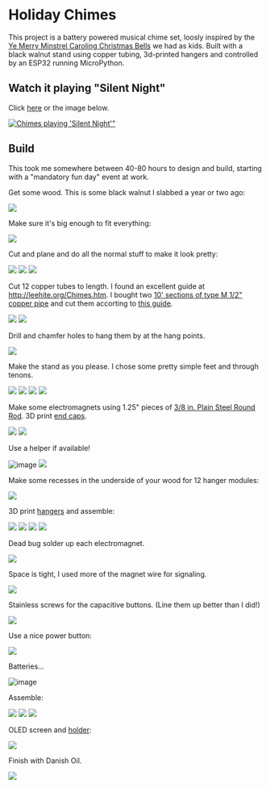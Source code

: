 Holiday Chimes
==============

This project is a battery powered musical chime set, loosly inspired by the 
[Ye Merry Minstrel Caroling Christmas Bells](https://www.amazon.com/Merry-Minstrel-Caroling-Christmas-Bells/dp/B00UEYG8JO)
we had as kids.  Built with a black walnut stand using copper tubing, 3d-printed hangers and controlled by an ESP32 running MicroPython.

Watch it playing "Silent Night" 
-------------------------------

Click [here](https://youtu.be/6GucSdeh5fI) or the image below.

[![Chimes playing 'Silent Night'"](http://img.youtube.com/vi/6GucSdeh5fI/0.jpg)](https://youtu.be/6GucSdeh5fI "Playing 'Silent Night'")

Build
-----
This took me somewhere between 40-80 hours to design and build, starting with a "mandatory fun day" event at work.

Get some wood.  This is some black walnut I slabbed a year or two ago:

![](https://lh3.googleusercontent.com/WSNqw4eEubi8CiL3wCUyoHUZ7RC685AjOGL1P5k4YwLM5iPqqAgOEynbN9SRKDz2k3B8qIQwlTphzat3covQK7xM4h_0qF2M9EHnZGXoFeCI2nrDv48PfYXBgU_MZUxYUTAM_1Dz9ZKRFDaGos6uMeszMwV1wQSl-sAgPAdFZWXZHQ8yquTkI0q3j_qlouvXp-TD9YkAMpRbbbKzi1harBhVC9ePmOzyKB1OXltgg5T3cqhaQ2ijJ1iItk0jUkhnmFs5Ti6yZJogxMdH4nz7r8fZjxBZYRbW34PiVOLGX48hco-sj9AudWQ3eBjdKsfMMm0W2n8hHe7KV_3p9nSudwysXCVO87Cgif7yErdwHQpBxBWktbQtYU5skg-S0WOgZW2dzhkaPN5E_TJN5FlNqu18DnkXwSu4hvByvrGs8VphKKH6n3Fn2JMic_xMKf-BtgkkicpVVysrmRzBhUhaljYmp3vJBuUlVA3thMpc2jUJyEu7ghDrb3D4vWaSOq71oXkm0l0X93-g0yOua0BQnuiqgyYEqOMZyg4vELnbq_c4MTtypstgYsBNLgUiSWs0G4rtxbtixeDg0t5JSQsg89g9TbD7ZFGS7xT5FT8dW2-2VixTTeeUVy0R8b2Qq8q1qlCLkOlMrVxGCFo5C7AKJq9-KtCVgHTgERnTXBStjlSnkW9dHZBHmXUstqbVtA=w1259-h944-no?authuser=0)

Make sure it's big enough to fit everything:

![](https://lh3.googleusercontent.com/I43mVsjHNwl22F2MIWMc1RRDASGWh3dpMZxSqDFgopbKcB5GD2t3UB6NWBVxCrmYBaQnCeupPzkxyq6GlqM5kqcap53BN-pVxEQuaR1DyMi8HQcCBOzFqInsyCsr_CEd98VrPysCEErPv3BLB5Wgwbg1tI0v5hD-M8Ku7G2Tf9S5Ev1p0T331USDSkQRYOTVxYHqWPUiR10FbO5bClzdlWaM8S7e59GnEyH1lZwFKcaP6_2qkSkWSs4EP-Mf5cHvN6LTYoVTQoZI6dRgpy3fowplw69zKbGaAsiVpy8Q7aY2_r_A8uuMauQo7a-bfDXNmyBjlPgy5ikQbsichRCxunRPoAin0zO2RxhIUbbOFp4XXjTpDcigb8JQTpSUDs9Vr33bSu5R69hzwICnk5UXgMkENsUYvrJClW97v47h1zw6Mbult5FVGc3NyHhzd6F18DqukW4NFd90wKEQnXRFDUt-suBfama5SIm_j0YzK3dgTZXbo9DwK8GSe2CThiByGbyDHDwHJmcRhJcHQ288a0yFmE93VAusPLnKREPJFpAsJpZvZpEb4H21N2uRGVUAf8vpD3H2m1d5vIDPcTbVpxcPPSLlqn6GZH_B2TsSGwxIfZRCQj1WTVmfiPB961QZ5UGtHSSLJQsVBMuHDGalAUdoG5rnCEPJ3LjREDgzK0zzkTo3-HWe8qSuEwz0vA=w1259-h944-no?authuser=0)

Cut and plane and do all the normal stuff to make it look pretty:

![](https://lh3.googleusercontent.com/my47FUjeewfUOl7YwwbZo-Wwjgnhx-LBxqT6_iWitN524MLK5JKXCzkHpvnIR-YkzBKSq7jBPUYLXsw17pvuVe913aSAKJedQGZq5kkxMZrTE-pRKZROaYOhHFDSPTIGQxRtYeuZmkfmqLwzNDoYiOK17jDiYyZMr3mfpBP4gYL_arc191Qf7LNyVf5DMPFdQJw84xk9aH-sVAMoaPbegEhN-UPVBrJ20wIm0-KNgjtb2tX_I1M9Qf94kstOHfPEEzzS0HHOo7QoZlR2EV8E803f2l1yomRXLMwguQSqrrlWwW0dZnU_8D85fCRcjlxVkC4IvLHioPfsY7fiHoiiqA33oVX0xOcpd0j1eMHERUpXr9Nhk-0953uPmVoxL3WtSZOLxl4wVLhQf9uPWJC7oZqMy3NNr5Vz7Yn6WEIfan2-Se8ULp2OC06AGFwn_PUYNcAub1agG7shVAVmY4zvG42PFUa1mq9KTphVfM4QoVx9vrRnR7QZ5zadFo2_cxj8JGZjixZA0bjhLucRhCb_x6L4_bTKjZnIkdvPnZ39GJNSqGkTb1THNVYWRuVLVdFBDveMgtOvurGTU4BccKARblk47xEfBGOBIgqKL2em7uXBG0tIRb9jwsqUCqtXrALhSoUd5b7_Osde0hvA3qJk-wfNZMIxIPAPBcM92GFdC-19jjvkCCGrqmxY4dZHDg=w1259-h944-no?authuser=0)
![](https://lh3.googleusercontent.com/PXFPz-lBBWwcENYL6CbRMMXZSksRguu4yXD7zTRZ5_kUiT5KNOmslFTkc7xsusR-GYq-kQQR26y3nTtaxYVscnuaM-643xgBS_NNdmVKokyXYuTTFS1LK3WNATxMXbqQ_0nkdmIheWyw5yw39xIOKrsO45GOmWYEnDcRo7WEvi0Qjyb-9mdsyI1lHxiHK3fNQP3TKqrSSb0IWRk7uFjy0bQpvs8w8HbaVTL-htFBytaEkigfcxwxRxI_iDku9Oe6JzpFHKByHvHycquQUkBJaNVnJw3GVQ7-WSZ0CoObUvIC2XrO6egq7RPAZbHRYe3h3UCE7Ft1VR_dNdHN3FXOcQmvEEAl1itnJ0EE7aJa675Sd5MBcs4AdtPB-5x9e0nCmAp4-Klruwbe-E9YK0wLf6iQK5yHdhN9ZEVzbHjh0roHZuv4eft_uh4MvaOIRjkOpgw0_HHvY7ls6VE2cN2AhWdxP4_r1PRE-vBpenKtZdE4fCkBM0kxqYsK-QAwliRN-RHZOgS2JI9u46GUjGKRZz6-79G0f_MecfvniqMMrvU7oxcAf6PhwTwATiUxK_CM8zstmIHrT8N8jtw2vwspRq-7aXf7Mmg_pV6Ia9DNDuYSkourynhbC16xhdneQ0xyiaHe1ekBqis1vhsR4KmY9O-gbhTYT560hwMfZuWowVhhjbtVMHR8hY4fsc0lZw=w1259-h944-no?authuser=0)
![](https://lh3.googleusercontent.com/V7_whpfvqHreMgeTM0WUIwbTFHXqWaepo0bMpsPLuai9fz0W8u8g36x2obeegrnx44lIxyPTqAKmUaT7bwkPNYXVtedk9uCvoNmSBYuFvX9sU4WVA-ZxkoYIliK2sv7uMEH4BIO1YK3Ty2Tuqmp-eFauiIJ_D5Mnlh6hIhnUPFhdcMGLmbfvfueN1a6SNyVDk2JRRwjVr7ufSV3zLYHwFqLorXsFq57dmexLXwCcYWV0S3MD3yH0OuPEf70BwGSP3raXnbA29lA_i1ZReA7KTRbeXyWsvYUEWiqiIqK12_ucyTNvb9qDxmJwQ0o-HwFsBJcB_062iVbpsuq_xWQRWmY5z_OD8Pf1ZtZ3o3-dkKfJI80QH15aRe8zakxuSSHgMfV9Nng9ZSG6xvaj1oN3Uf-Ha24TehfVCVYVzg9nmbVH5un-AuwmTErErxAhmcsVC9PK1CQTiLygyEeOHfTPb37piee--XGnwTXQGdGpUBu6w1CSqPPotZLvuc13gMdC2YdbJbdI_XwugYSGwbzDn0ghF7zhtAxhcXyprAcvrY8HgFdd5Ml0nKILQbMtebu8ywiUkFb4ud67k8g2UwF4DH-vLF2MVo2Zx7K4qu0gNCMVOGuvaZkGd0ypPbzJSQmOUjUmNXdtG6joh_YNDNHlEJaewdUYg1OH4ISuFMKz_LpCkuiGwG1U6832rdfHeA=w1259-h944-no?authuser=0)

Cut 12 copper tubes to length.  I found an excellent guide at http://leehite.org/Chimes.htm.  I bought two 
[10' sections of type M 1/2" copper pipe](https://www.homedepot.com/p/Cerro-1-2-in-x-10-ft-Copper-Type-M-Hard-Temper-Straight-Pipe-1-2-M-10/100354198)
and cut them accorting to [this guide](https://github.com/keredson/chimes/blob/main/Family%20Copper%20Type%20M%20Red.pdf).

![](https://lh3.googleusercontent.com/u8HD4D_rtyoczeOEgkH8iD9uHBuhb13whydHPr0f1Hk95KWnrDzTfNW6Y5XdRstmgos_0cYfIsKMoIIk0MUdNkEGEsj35S-Shb1qGFlXCATt1payCi3UIgR516i8RtdZiovhri2D60NNROk8ZyreNWl4pZrS4A7YNN-LePq814z3dkM8Uopa0RnnBX3oIASZhZyajmLxaG-DSsf6Z14wgcm5E_pO5kC-yv7VOi-Bcdcfi9jg2HPb70QSEmczqhq0yhGNc5uRhdM-odEUeVDw2fhZjCiKOX3jaN5YNbuWAsZj5ShtsFT8K2GYEwviKF0hbRxg-2Jt5QDsyy13GeMLWX_9ZMbRk-DbuZ6PAOazTVAloYdCbZl5HnB8d2SV5GK-lTvXOzqCN_tt2l5mbpjYVgGNlnH5M55DF3xmt4MZyEm8Fc5BEoL-lxia79vNRNGbazNYnB-tGz5Oul_bRCtny0CUyc0dQj3lEXD1o1_HjjKlXHyZvybaQHn6FGGwymF2x4tl7Tzn_iElpG1EiO2KtqQqfa8kqL6VNjPqFtOgIpmuLQVSeR7Qq-Udz4Ri7S1JnIA6tsi_B2zVM0Dv2aJC55HFhAn29A_oOQw2yhgXwpW2q_KbbXsnyY8KhgrZFyencdGDqohDQYw3PuBmvt4qnVC7QJz3fxOv-yr9WPcHTZWc1noYU9ERTA8eF2Z0kA=w1259-h944-no?authuser=0)
![](https://lh3.googleusercontent.com/EMf_aoM1tZuDLeceuDc6cFVE6XWsY_9JqCkVv2OK3H6TgBoKxdqSeGt5OAH2hfzbpSqRuey2gqOn0RKV3AIEaqsALxtUJ2v6DH-8YAO3hejX2_XPQR8fl9T3tVWwv04MvWJFam_hROZj5sOF8EhNqDoUJXGBjCe8eAmuG7w1kzeDVsCUax5TdFWp5PkbjO27A9AFMTpWEHrTzfgwQSsoP8lMYhGaF6bClWl48Balt1Ou3v79zcOJPx_GV-MRpa2Nzq9OJzm4uir4-Z8yhJjSgIyJgBdLTqc5zND9m39u4hsOcNa6bIi4z4eJbBoOSuqizAZMsaVa2uLiOW_1cooOtJIw_AW9cJLg7ZtycjtGhuZ4g79rpaw4wizU0UKxjzBnpH2CFATtG0INxb57-PBQFjidS1ct4kA7BH6TSsV4iLF0TbTcetYYHMn39TAUgNXP-kKygmqOgzRmWRFONsIEjlT06dYy5OMaD3nIS92jkCpMaTqC10igvgH5Ik36NX3b5_ZFDcThIbdy8nxX11jj-Wi-CkS6fXYMc3PuEjCibVxoI8kvFLI1LwW0rgXF3bHNahR_zG-DZUKN8eb-V5yIabzetOCenA_EpDXih_DUEO9NAd3EyhJvHh_HjTQ1kPGG0Crkogoy7iwjm-TdQRDfo2azg7C4t1_MMst983DPZb20o5bIZ2yl9j8-GKlpPQ=w1259-h944-no?authuser=0)

Drill and chamfer holes to hang them by at the hang points. 

![](https://lh3.googleusercontent.com/4Aah37UHJoQnF7-W3qiCbZ1fDhCEtQY2AUAwL_DzGhIMt65eno25DvUuPRrUdUPV9si5fBJ2mT4eyBBN4J12AbGI8JReuqvMPBJtIrj38j4bK_RbwhoDGTxCfu1Y_p2QlFxG7xxIC7xkaXZ0WNYRTSflaTsUDCur3IxCpXSnvMurdYbJhBtE9_l0KM-Px0FJs7FZgk93BlbLHjqDlOi7PzBFE_Gw7LTGTkbQCFevoKgnUcD15USL5NqrXqyG3gHzy473bEnpPGFbmUGCeaakxlZHbUFZE0tz96GzA9TXkITeMvT6Vdc2rfM2PuOXrTgmG7WD61xyBc5P4ODCXXylrjRC5UYhOwIpHHERE2pONPsS08DqC9AyjIjQj3FWbDVlhR0ImGi0y98b8rwqfYziG0s-PmRlJuvf8mrZFkOXjZnPzi3k9BZm1lzSRzexiaLtxFkj4lmQjyb_XJYy7gooQFeNC2EZC8T5iPCg0jplYT0hkn0IqXD4Y3HwaNihjCcZt1Gn79UrJmN17fgXT6fYaPwFrpCBTaRFO5y6tw4MtY-lO03O7OToaDQTXRo58j32b_UNt6q0dxufpxF3S3_hINbjuu1DNwKRH2WEhIPRjuNqGmKH--7rD9as7scCVaT_bfbiWTl6X4fhmb1-QT759jEtATiaJ2Scn0NfYxbgEWLIjAXwdpumOFKzKOyq6A=w1259-h944-no?authuser=0)

Make the stand as you please.  I chose some pretty simple feet and through tenons.  

![](https://lh3.googleusercontent.com/k3rsilKr0v7Rn6Frggrsor77fdL5ZHIQ59fYkaCQ7xTsTqTiLLS5kKJMeLpveXOsUPlgKesyu1MXrszf1Typ05yw24kn4Is9kGCnWvTAZAqzmqoqdF264dwIyxEhxC2_-qHFxj7zxAWMbE6EPximwyrdJkjSbP4ujSCpUxcGVu2QpMqdeYj6z7aO2YY1hD2NpkjzP49SMh7ewBo70LfKHmQw9rMdps-PPs6wZbqyV9MdH361ONBSfOTQHRSnEYrFoZb3-B8d1YtAy8--gsbFqNpkpFFchqwyXnipzWOS0lJFVn828_wPv5AzYUfZY7-dv1Ct-zXHzmYEIWbJlZWmQ8nrj_kM1mJlqSV5sQrn8n_orZ5UHUp1bOgNy56dF5yr08kKiz-gnk9x2lQvr5KJRdsa5ooqGqt4e3itUHQ65tStF5AdfImbQpSg3_vBV3sqT6gV4pVyKRqt8k94jhwf6jpZ1Ep7L-Mcj0TlI1JgrfO0rFTNrra95IJn9NRwVkIqksScpZLffH1V-dVdHHkqkobbcUlsTz2MHoUpFLVGoXtDSOVl6Dx0PplJKLFCqd1wf8uZjTd0EedTZMqw6aSReQc5Klwj1AUUoYqnAlRDygjMvu9H0xIOdMyRH2376Ngfaposu8lSYu4YINiMF_PwMoswihyda1q9gr0Vti34JSCJ3gV12pP2jUl6v9eUVQ=w1259-h944-no?authuser=0)
![](https://lh3.googleusercontent.com/4PYDDnqMo_8LwEH5-4R1mt9Ai0-k_J-NbvpgiENRbVezuGfNbIA_Y1g1JskOzLyONHv6cPzK6TBLNFH_5sOuMMFZAyTk21H3skSJClgRCtXeU2xVIfU7zxvY9QTrqhjFY3p_6P7TJJuYOVPKAhXaXokEJ65T9NKtUUWFlACKByPjskv4xvQ1Wyvjcmljh3UPLnb3bumtQkX7ZAu0wHyCyyPhnYQBoTKAPJAMPn_t388LFiWRERRz_mg_XItj_pzImUnKh2CErv52x9tkC8W6BUzmbRCstxT_HUMYw7ATy8XSmnT2uy0J0snGiyP_AG5BHIuFUMMyQEZq4UxqXcL2O1YJtWOV-eBeHrPzBednP1fTccPlAiMiYNGFhSZdpeA_7BYFh49Mq3NorgbLwXZFn0GSE68e9o46-4tPhBzx1ARwxNTiGJFHw2PjodC1pVCxhMpiE7LM_EKncFVGGGl9cELWdA_rUZvk-a-jqKgmIjaBj3jV8F-v8d-lXsx5mD5V18_xXrdMyj1ma_bpAMpHVg4F1Er91zu1Fc_IC3pNW9ibmKrQxH39pvXTbRpqcoU_SIUMNzLm2PJwZZlJ6xnBynILTT7Kl8FCYm-ru1kizjZvIoONEbs1DvWlseFxUwUF4ubsfF0N1fmrWVRWZjNik_okZ25LUbJHIYwAolG_N1Ifaiz9ZDLw3-T6GdV0sw=w1259-h944-no?authuser=0)
![](https://lh3.googleusercontent.com/EVHeyOzKr3XHRt0ryk-JGSiGzkQHtZnCi4PYAunh3krhjrJsIZ9XrLf8luvumSsJA7cfWKnN9P5AcqQFhFmW1D-Jo7X_8F8OXzrd1Da2Z9F7KQhtSYDL6t6VjJ24vTGAe_OEtCIibNGPbPrqg2B7V9-Gt2nEvoBRzTlvVzfqtoPRqGllUoGctcg9VCipfwrb6xh9DysFPiS7XIU5hB26yFfNPIXrWAJUo8Ma1kTRBvFgqItignt7QUMx-gOSPQN4-CgNljNZvXzXMiML0BAttCc7MF1uZMnCupOnDamNG_FjWc9582_qNOh0CNEtPBDcoKwPnFZako7vy_CwwwPq6g0140YLvcjrtoF4rNdYWQGZjyPmgv4rN-dvMduRYgyvP9NAlqZJfsaVrW4PuQd7ZB_IdtPfeucpfAkeNZY8eFhf8N6poqatoPpKPwApG1_m5cgZ8cgAYWnLe3P8WHowAOwRrRrU0Al4w5QGRBjfnNtx65YGTiSSKIQGZ5uIM3Okq-KjrNw1gU4wYK5KnvG8XglGKHhpH5BLz-26yvOhVFZsrDiXdvlS_1jWiMoyIaVwUKycAh5EkxSDnuC9U4tQaCb7sh05Y23IwOs0tyQjLw6rDxhQrOzNQFnRtuwexBh4GWI-DYRFxWLA8zqKhC_LEeMO-JIC7uSXDY4x76kxZ9J9X5yrRTi3qVHNBkxV-A=w1259-h944-no?authuser=0)
![](https://lh3.googleusercontent.com/KoLWzxrOfUq3TmyHo7y0VzYPu8Q_Sg9fSBwD732Nm5Gy2meXd-cu5OnPPVe6j0avlXdQtZ3GqPY3T5RlUSobjtk6MOUiLP3hFGuJ5_IY4G9qsPrwKxkJE8LHWFX0P4W_yJ3hYTpI9auT5souvYsneV8qCm6jCRTLpSQXGHAHk09HLj_pB2OICB6wQzwxIV0rKMkD25JuX_xEMKLH-ywG9XXbYj4EXL1QSwI8s1eTNVwDx0TheY7AtT8a4fvSEXy_bq428cYpMus9cA5njM9WcyswNWLdhfs2Lo9C-OPi1sBgowM9PZW45hOLDMj-o74khkYEGijPDq5XghypxSmFzA-ehyxDQFHjLi6Xx9c3A2Qr2sU7XAoyTAdB_5-sdX4sL2SyZOa0GsPMUrGPaV1_CS5OWvVh_4vLjWrqb0Yehieaaujr2nMmhuNvBYr1ZcQ4ZAP0bLRtkV0XsQ_Zmb0Oksj44_nyAVN3fmmb6nhCTZ68VG5TDa-DSj6qp4-yYsmy-s74s9blzS58jhfztioyAaCUE65wGz6likR2OxbwsLMIgET9LOI1D8tu0lTUSzRLrIiRpr0n7arYQ2Uu-6gPGQnp_0-AWJqa9RFgT9qoIUcwfjaOK9613Jg0hH9Wm-Fb5xW3vnz_5Jqtlk1J7Ei6YeXrfC9Png62pyKiwqO97_4U_hIQKyMxQZ6G7AqXHw=w1268-h944-no?authuser=0)

Make some electromagnets using 1.25" pieces of [3/8 in. Plain Steel Round Rod](https://www.homedepot.com/p/3-8-in-x-48-in-Plain-Steel-Round-Rod-801597/204273966).  3D print [end caps](https://github.com/keredson/chimes/blob/main/em_end.scad).

![](https://lh3.googleusercontent.com/0SEfvW5fKyNNZRd2plY8PP6OyfWU5RoVHabzRobpgcASSEbiwVAyjGNu73BJkKR1-QnY8PLm4iOPxOs4zYwCJDsjz8P6KsBEGTIusYlxIm0ifVuleSAKtlpbjU2ISDLT3dvWREYwxYqcnfwkA76hoTvHQNCxgI3sfNV9pyVU1jUoQmwRedL1RYkL8Zlb0wYFpuMMS6nX6x8GyhgWO23MgoSF4aj4BGx4FJ6NSfxUcXBfRfi1MLfK7KYc9vnErHRzQShj1KskVO1rnF3GhLVxTjzyA62b9f8mIQwpDQ6Od7pwv8hzAp9rmX5IfZCQVwUN-vIvPk3TmIvvFFBvFmge76em9-MAbiMQACbSg_r4J9AsGIjEvNr_n4srTCyEVUL9jHz0yZ8idMfWQiW7V6SGKwRdKbNyUI3irbDJ47UJuqOA3VgC5Lic8uXI55xoGPWHUSahcsAsHXKLw3R81jNfJY1_fU0wfnThUDxnFOtW_yYuDQv6sT2PMgIoUGgkyMHVq2Z6tcP6HiGEzSR2Cewk5q88TyAbeuVTD03q1m2CkAJDO3Y0LLuEqDzygqLCegWReeO2RegyswtrP2BiBbLLT1JkFJRiIl0X3fcIU3yCVy2YDzzqBVYAQTNqNi7CvZfeYz9Jcr8pEKhuu3Me0qdm9o-Jm7MzAInzlCQCU1T5_JUIiQ6IFjss2dTATdgyKA=w1259-h944-no?authuser=0)
![](https://lh3.googleusercontent.com/4aNXGPFRLe7sTmQbxjkXjamwEHDOHaogGBDE_GnHHdSxjV9UjYignfR-Tfe1WM7JR0TPAso66G35WweXd94vBDrrUzi0ZmbhflJbBeavwJ2jzTmhzXYfj80MGEFCea7ZZgz9JRAYl92M7kEFrRs5RmLv_TJ6rBqV_k6IFq7v77T8KXwaf40ZkTO80oTTcVQdXWnT9UDpE0tusuYh0RQNZBXDsh5QcAYMCdwoPXsICI4O5vZO0IT1sctHVfkyF7j8JnWKMyrZCY9Kc8z27wn0JM7q5nl0BCa_ku2V-vlGAN6yOYLHoyXnKldokwx7yexZ39BEq5rVF9VDPBakxA_Ue8y967xQYbBW9iKRI_kbg7c8ALvrx1T5JDOzlqClhE69vpd5ZuRzwl5rxklhL1AcpmiiUuM50PdPD7q3t0lTxhZt7YJEmkScprk58KepcfNJveXBb_Wf7FZGGzSrt8nO1Pxt4nAPe3yhoSP88DIl80jPz4Zosnx5KgvfA_0F_FpsKtejTLIOelIgny1PwFEQE0iq4NK_dWTZfJu_2sPIpmG1rK58H1mJZBJTqxmUayZLdfkWixh6WnXHil7kgSrSNhD-OHa1nxNl8KC3D9_DtFQxb7BZ3ZZ9b0DiNJH35J0pZDf1O7XBF0xY2pCOG06kwcxPFdOUYI99W_fzS2i1ViBTzcSFpc-4Kr3YH79zxw=w1259-h944-no?authuser=0)

Use a helper if available!

![image](https://user-images.githubusercontent.com/2049665/102700994-5567c380-4207-11eb-8e13-0ee3ea44d71e.png)
![](https://lh3.googleusercontent.com/f9KmhH7jKdpRs3TNTgtKGQvM4Ztde56K42_LPxRCM8tBaisK8nQ2oqPmt9ESq18qQIsNjPdFc_Dr2hUAmVj4xbEE0cvzfFOCK70ifpvF9B3wiVmFhqka6qus2X_CJkitUWYlh1l3ysjsBict2OnK0JE5WExaIBDAgCT3HIM_7dcOV2QRFX7Mf0qJU51ewdHVSyMT4PE7Iu6iXGzNp5Miy9AWStlp6KqImJ8JSXPRVIENZsUN2NfEjRKcQZ3bJ2RidkgTgWSmV_6E4nwa1aX9zAicJ61iFppHcVgA9jO_icwox5RNFk4_wbiyNzR0xDQWGjo1vS1QxmKN8mc03rXT4Z0O9-2IkayGufxjaUiGtlfeFN7sRYwRQgnRamsKkJWqAA95YXCb8-F7eXY41WURAAKwB4AbOipg3IH6RHudfP0rxDeLDxKhADwXXUFVfkpjFG58mVms5nqB-2Eu82jTomT42TlHa58R1v1yzAVXPNm8KVfE9XVgtXPR-3SuPATaf8yPJuHYUCSb6j6d473TomQOC6WJmkeuabWEYyy-hA7GTRbSEqBuwpGyR0810uyHm4tqsAXreO3ze9jKZHlQ98HIWGsrYNohhh2FSYLGgBAMmeSsKRWcscvZROcjEmXRdP4mduUHzIIrphjsDhlcJzrpByXzLRz2oBxLMeQ65sH_CrZVG5DEpZEuA4HaYg=w1259-h944-no?authuser=0)

Make some recesses in the underside of your wood for 12 hanger modules:

![](https://lh3.googleusercontent.com/Ej9J-3Qq4n1eaiIEzB7Fw3wo9O_T3auzyg5B0WSc6E59rERD8hqbxvxH4FVzJoUbfOIQGtgkJtfb0ikMw_PxootgIokMIGxWQ8mFRRNyhLogq3GJLVh1F_2CM5hkuQba82LrRxqy1x5kPAJB6qJcXPiows5oP8pJNsEFc32BXrjvWg5cbh7wu-PL--tP2DVQRvoD8Jrc_EAyH3J88oTpi6M94GhJ-6eYX4UHm2r8JGfOG2JuFPZ6Plyd5YaO5aZb8laBUC6-s7IoSjhj7qyTIjR9g-34IVxCMJGwf-1owShmlJylTctjSXErbHFFKOSWGhnaFqgJNQ0UsJ53bcprKz2rWhFsmAMiiNAs8Gg_mIWaac6_KtaYQ0cT77u0b-WOF9XDCG8QZWR_o24wOoo1_dKEeLQHszf3emS4gpcJCkfZwSohGukDieETpf9yL9t75Gdg1K_1U71T3fYuw916a5vpYSP48D2ee7C-X0KbBoYuZutn8LAHTx9lMgN7jvkJ2CH2iCK_CjwcTiF2vdO6wax1ehMpgKaHpU4LScxsBSjCp8-f1X7m_ySJrTiUKvhdTVMIOSud_qCdHyQ8H7x5PLGex9Ggtf6to7RfxoYhEZl4bwUFLENxQYItwvbn-mlqX1ZdgyNc4je4YcdMu8QbZ6l2w_adQlgJP30cl7Jy8yE6E51XUMGwa8T_Tuy35g=w1259-h944-no?authuser=0)

3D print [hangers](https://github.com/keredson/chimes/blob/main/striker_hanger.scad) and assemble:

![](https://lh3.googleusercontent.com/nnOtdAjpvXLXP5ain0-kjlaML-rcwRapX3FqbOzZ3Pq9QeoBanCVifQTHBQbhKa4e43AGdO1QcIA1vQjUoORUEldDZY1YKWbl7xMQYQUC5khjFeS9_Wih9BGtDETL1pdmlCgB85kFts9NOZUWwv2UsUyozQ9z3dH-Xa_5-YYe5RDCjS0NefCEaK_eKwzNYSxQAELupstSsJiTT9caVVglr_kffLrZnkTZ9m1h1BR8s9IeWpAd9nVI1Txvt9G-b25qFaOm5hGpDctc6KtpIKMTkuvgY48qge530gI6AaAs4tmlJEXqFwqnXgDeoYfSUR1kVW5UcIL3Xl3HliUl30c1ICg_a40ucQmc0-XvSfvYGi0BmyqMnwqlpfJZ5BkUuJcpko1M4Q0aNqCAM0tw26ChpWs8O9rukeLZytrT6b5FHpszIGwO7hTvJskWZiVPCzOlyZxkVkMErT2_nOy2NHf8owtqBCnZsP_MaGWpeYzvXDi1ls-QT1hLBJN4DcnWV0nObOevErQb-ksmhXwDQ9v-G7_SAQIQHF5S1wM-SuMe6xYnPx5jzIibM074FDLxbwT-r1nH_UviUsBn1EplAVN3ptA9atDeQvru7phhvvTggNXdIzKONy8laJVchLIgT3A5gboxXu5YSm6Rpn2i5jg8xtgo0FoXaebGr5BVN6_Ftoc3I5uNbSAIfx8eLSFPQ=w1259-h944-no?authuser=0)
![](https://lh3.googleusercontent.com/UvbgKOb7FCPVQAZA0armjLPRHp3GPhz089kUV5Z7Ds2bE89f0Q7hS3SEbOAW7lUYz3VZhrAplmWUnLbuE3ifglhhax45CFnOrD_WQkStkMF08WeU6xCMARyy985cYQFe4UNBosNywhpNquv-Mr2st-xZZPBP-Q8QY31FWMhMp6KjUL6HhUYFUGC_2U7UdXpFaZl7OVF_zDIYIa7iA3F59VEp2Y7s6Ro5qsmibnadX07lhLC63NkRhZqQz8rPhoxWzeTNCyRIGgaQkof_4AkL_ofecUSdTguu8FWbVFz_KZWz6RFp-nX6Jo6dxTwmjATUCmaQ75o38ofI60m9oSVCvq4uuJ7kyZgPCImKOewFP4JO8hu6rpApVPB-dmtrS8FfUecp0vxOqFmCNMG-e-lYa7s3hyXVSa2orXYqIQ3_oddewJfY3LTGuNsLfI6hEbabMmhffBlT98kARLpv9wNEGLR_utPg_x0AJ1Bgz0MgcamO1l9ys21TqTxXi5WNPMddSQOYPCC7cP9DDoMsCAwhRn13WGv6jCzP_vVqe1SNCPagcwVDw--1VNcBpNrS1T2bH2o5pZQrFhJkwx7ExBnT-IyT9XP4yDIFuwNqNBQP3mZ3RAlvfOL_TtbCYRl8knH6IH_JlcLFxNJFSHh6FVcLe6iHGwKJ9r_fCIb7LAhibZi4OhTugNFan47lIBcbKQ=w1259-h944-no?authuser=0)
![](https://lh3.googleusercontent.com/Vsun-WRwUwHbBXblSa3qbYa_7XwXv6cWpvI6I5mrcf3keDFfAjwQABGqwITOAA7jw6G6hCnQdx84vSNeilmJFMQGuSgNI3fFjgPDHVNxuT49qkBfC4CSPHtjCPgrO7iE5qB6rlDNgFM3Q6paDtwkIqi_TnNLKvV0uH9__H7cdoq_UGBCuZ18sOh36lKxuEyvV0zDbYK4GbJuZKjIoaRhVeHQh2fW4izaQj22PfWvuWW_fM1wJFzavr_O1AWKhw-7-VSj3of22zRy_sXgZj_wwgjBBWlkwT0-zxv2LXbJA5_qM5FhNldlqBRkBwauaaU6C9EJW_vwdOu7sOLpTTPHJBfZuirXABvNE1e9v8zc__Wnd9A1kugFSoPlOvJLK8xOyN_Ncycejk0cjMqMIypz-JLYVaZ2K0yGqw34xn3LxdfbRC3p_LjsE8vqZnNp6007UP6SqkTTSOnOmTrNCEUQE3Ss7fb3rO07Or-foqfCK-1nxaXrO2vHajegXB_j2tntkUUSk6sA4yAR5TGFt06fKxKAx9yCuDY5XEvF1MyvaN5ktfSQH5Zx-l4JxJvEdVkcL_gk51F8AgsFeRBxL_OFyYqB5-kICB8cvCOR-h2aAZIgPkY48mNztaAAs1MbF6xe6G8oHcCmvNdIH_e74COidZg2BNzpBivugJ4MwxSELgftPjb3wyFaJGQFHrx5Fw=w1864-h646-no?authuser=0)
![](https://lh3.googleusercontent.com/D4C_JAqAZuuX4dn2DJX6A1oRrB-yh-LDij1X7EOtQ7aumyG8IO66qMI-OX2Z4exVXVsc9kmWzcHR8_RJzrKhxeBuGY4YRDnycWeI006-dfY0qp8m14jCYIeYMCU6JxN73wTpZCX-aG10tErc9wK6-YHSbXrAIMzvxcJjc_BocSS7K1jYjf3eFmG4cpbOLrEOcRCF9U1kF5z3jm9Vg-QVt2i3OEpuBqLFHuzKguLlOCe4EPKU_1ZAtb2JW0LCRDSIs_KWvU7sPK68ab2pL5TbhVQwzgocjFUMa85Xc6nKRIXY48D1tiOLNG6C34LPfFeu7YfZ2hNFEsqGdS5PsFz5doar5Eye2eB43dY5dduwZwzOWYfVfs5SeTS0N8xjCbYyRUE_o0-Y0H9VpiYIe47MH30jb32Uf6QAJMh0w_ab0PErxRtq27s_NYs2xmPdsqCAdRDtv5HcqkIWQZSXx084RlgS_ovEaUaJ-EX5XY7fc8FghMM1Uh87YLAbiWRU3nC_7hHojJ2H6ZYBbcrMuR9FgapAE4-I8GbfctTySr_FjQIUb7ch7VpLvJRQL1aCUSqFEhM1vjwYAU5Qepqg0nacyTcTTubsnNOuJOVS1CtpewjV07Ndhj0nuGm-rxn7pwz1UKzMSK4nGMOVaDnFbpd0I9H9fQZj4lsDLTwzuTmn84UKMTTtNQrsdxHzz4RwTw=w1259-h944-no?authuser=0)

Dead bug solder up each electromagnet.

![](https://lh3.googleusercontent.com/V2fEX40XjIGpST0wy1T2dKihk-bKao5lSp4WlsVZbD7LYMU_RsmYMuUWcqJNDZUttsunMvf7dApE4Xb_emCKeQmpLyKV40RLrKe691_ytRc2n-ZnpPgECPRKztyNXEXrrwImBksODor7STRaAkuAgmH1mu4X-vDvHU0iX-b0-MG8jEtT3Eu5dkC0C3jqWLYnVhZA9aDZVMTVIqyX_DvDc-CdQPNt3VRAPpG4jO3N4zmax9xMVCkI9UWcGlmfcouSNGbs3MefRk0ecBbeZOOBoidveMTFjeQRX-5O3V3PS9UIhG2PGxyf8HptaNiJZU-TDba2LF_EOJOvWU_PHhtlXXkct_EXx416oJTvVRgWQuU3X9WTyLzTy7SqOTlqErA2lqdoI8TL6jWRQgD-4aAWxovndanWchT6HFAjy2pnGP7iwbLAuuJu8Iam-zFPN_Og6kuDfrZcxlVXOEda3BiZwTsD2KDoQbo1Fc-qs8ItR3kITNdm0dGbJVikIBp0rkjrsn1fN2VMbwVggpMP9oEPV0tlySIrazbxvNJTvb0A5bsUabHAFQZCg3Pyy7IfwEXSMw3alP2JGleXP1uEdJKy8HihIz6_zpeTkAenN1W0_rAa_t7dKWlgChoejEY3CZJR0L2PosYNYjNXmESWBuY08ZuQQl3tQi9eKh22BxldUGx8FxT0tWLvmpYRiFxf7w=w708-h944-no?authuser=0)

Space is tight, I used more of the magnet wire for signaling.

![](https://lh3.googleusercontent.com/-Nwyx-Xtdqsc3wj0lDTjzl08AXa3_AsMG201PEN-8sIa7JmZRfZNQjWAp0AKkHCEHXiLP_okrIKSrhFvKNgCxPfCstSJ08dazVuOrUdZjagKqMmqP9ciXh6idMmE1fMne-XYAKgSeaaTQnaDBeCj5qoawcodSC2Ho_IGvMCWIZHO3KaPKHLwVcnID5baPJmcvBe-9MsaDf-Eqy6_6jRNrj4zP6SPWIwUwNwK6cWa_2TT8pdVC10T7eQCk7iVGh5TospCbtaeXqZpRRiuAwB0Z4aLMtnj4mC9LnWI86Bj2Sflv24L4Tzno9k1zsS3GkhG_OXqjMIrTKuQYdZhEm5t56Cgq8cokSY6zzq4i4zS_qeVN8puDraOO6fwdAyUUF_fi3a4yupYBIe2q3mINWR5o4VxjViD5pfPKPUfxaRrZnOxxZ7Womw_eIe_HHLkiCtPR-BKUbBnwY8DKBiJn0Qq5-N4OkDg2BfoJml5e_pR21E_UK6ARtWqqNfEENfcWlT-BkpMHndwNmot2JybKgSEgxQK0tGP1PGHuhcfLhr5F7u9vufoAnnyfvHsXNbIIBRISMDbj-aMlCVr675J7Pu0tKSwEVya3vem-g25makcqdKulFobi9zkDYjoEWuZeVcYIs5xOzeJNjQHgMRjBX__YzftD_WJv5SMHb5jNleOsb4f73d0KzGaUV6E_ryHLw=w1561-h944-no?authuser=0)

Stainless screws for the capacitive buttons.  (Line them up better than I did!)

![](https://lh3.googleusercontent.com/HzqunNYgPkwsq8sH76sYz236haz-zcEHjRnFgENG3NKJUBFgUO9Cj9n9hfUb7Oj5hLhYJgtIQuXclT1wRuOAd4DlYzLOyhrSak9XRp5vc2ynP6Lxpl0Xi9tQCjMCGfUIyE0qVnxrfg0SLQ5b6sSTpv1rQ8HYvZZ3YeU7AwWTnu61PRfozFZ3sQq_cmkHHuMXUSfkt9ORAvfp6loKDS_j3mnpIYlEJdPSsHUl_3F5eU5dqnKJvidKZPtaQp0aoKLkYJxsODQj-h-X4-VZnmFTUOdryx2pks4_s7V7fwPqTDBg_tv7O4tp93fE6MUB14OWxxfD4h-Y072l4GEyloC_Fcb_zBQWPqAyeYjOftoVtaacKK8fA5Ukqz5SqozQ-bB1iR9OOxnWhnnWUZkEFSwcwGNuKd_kRSz__4_Ta5Z5zQHkhogI9ZD-W9rGBm9KmGVkQwxyxSNR6-70IUkChFmricsCTv4UW9_JSHdNwMvnMEyvEF3Kpy7h_3OzTjTNpqZDdkEjGclpFZ3Grv9-gKrDi0iiKARLaFlkJrurvYmp1ZPywrfwVd-SwbntW8kTU1qFLi3jUJVWwluXTC03X1jrDpWnaJc2V8Th16mVdabav8hgRQuJa3mXtlkQe2VS1l0qkxpEfLo_VJfmeQowp4ChtmcqWbq3m-R9ieTlD1aH0tIM9C6IfJHrbrXNxmnByg=w1259-h944-no?authuser=0)

Use a nice power button:

![](https://lh3.googleusercontent.com/wO1xBmmR4B69k42BeBPB2fwnXHEha4Nyl15N2WvJvweg6evAECiIzNbRJxA-Ui9Kz3ldM9scABGr8LUAWsIzxHxzMrbKV19F_czw6qhc-HTs51n4XlsO_Q2j_g-qilqhQFxXsGiztblwEF_EKXG30LINz5M6AOttKLM77YxbdYQuyNCSYqzgt_KSkozoocgw8o2dkeUryTWGTh0Od3Q84niWla0W8t8J_bkewjoTL7hm6jIcydrxO5CyxLizqGF0fqKFKiQPf51LJB5CWV-wrJDM9vb3dCVya7jQfA8jhAuWVONUYmn7luOof6JBCjvoHoi6Y1HXhIIzDDDuDZV8rjcgvC_RT7WUQa0aZIPOEtH4su86vfhayeCXa7lCNCgTw1XkkDbqwk3T1dCCilGWLRJwAnqV93WJkNZ1WGtVgvoW_NV0cDCz38tgBi72V9v3zDsCnykZOz3cBjtExfnayD9QIwj_5A3j_ggBeRp0naoZoFmsXux3WlcphhTTzVDBiJ4FRRelnNJLJ4ZwoKWw-YrR6oehjPwrSqNnmCdPJzdWVgbJpd7vUMwYzXhKcV-Si0Ke8er97tOlFbQMlbM3YoRK_R5lb3hzdeI6ud9Ovb5qgjyhLJrsgcdgFoTXr7VlxBjugYeIQIHyUOPc3JCvhYasWZP2kFvb_Bf_4O5RPHacvv91BaGlFgJxwbvC1g=w1259-h944-no?authuser=0)

Batteries...

![image](https://user-images.githubusercontent.com/2049665/102701267-21da6880-420a-11eb-8d11-eb0b757a56b9.png)

Assemble:

![](https://lh3.googleusercontent.com/VtmPhYw_OIhxZDgRfaJKJfjB8ORkulE6Wbpw0t5pYYuddMYWpBo8y-cBFLVMuFdw8HcLY2lxFqJKkW2PoXCX9GNxDugS7P3ZkGAy50XKSsylTxPQlRqN5Fe9l1_Sv47BdivKeHDSy64jLhlM-C28r3SRZTlx7e46P0-ZQtINvsHB8RH8yf8WleKrr5e94ZbmuzGezAOvrbrOPFLVWVs4CQXv5T0Y_W-X06w6UjKY7qRPg7KCfbsTXCK62EQ1hWLFDR3C0WDM427FUujRe_GIDteGuswB2WZj0q3rFkdOxnaFkM7hb75lAN21Y24QCepY5K6Uc4VcOvlq2EcZCbs9qrDLu2T4g52zb3GGFCAt9UO92n4c1Un_9kVNNX5FuvFaDRFo47ZA4FMEPmKrJADpbuj2V_JjJzaSmMq3UumZOCGf8T0LUD9BrbHAlZRqe8uJ2qOdCYM0bM8y9sFt__XWhIAhm3hbWZKx02CaR9wKWVl0vY2b1zL9YA1lVH9esPKocxgOJmDGelHOlJD_yGeq-H2uCWTfnEAjDe05MNxgsAg3ppnUdTsMW7cOgPe2H7-w2GE_L66pS4WMjMGhXVWyBr4eOedPS3uGfU_7XsvxyqvfFqcZEEABwyGAkQy44dQnC4C_--LAsrV1GiG-eXajnSMhBzQiXQx96_3yx-T-FDjqSZT5hK4kMjEEZvonsA=w1259-h944-no?authuser=0)
![](https://lh3.googleusercontent.com/y9vOSk667Fdm2hP8oq2myiasMi7xCYMaqSAm-A7CiUX7KueefNpO25LpDMJrZ5ktXRM-p-hounFS_7Y3T1S1BFcsQ1E8GxS15gEW-ykn-jbI7jTCYW8acxhisWJezrygccd0pFWYf2iaqM0jxdOZFcaoWQi17_Cl-pVn81ybK9gkR7shkdaEGY_o94FbyKE0yvmwelYQEUg_oZGRy73E1TZD1DiUISbklcdjVSOp-CZp6VSnJTwzTGYgaVy_UM0GBITJOxVWWgjF_uvTfoqUnmJeIxNVsBEo8SWKFViXN8cspZ3Ts6NFVtevdTa2abLUY6VN9_hy7LHOfsZD6vtmw_ijlc_lBHwKdzc0aQqAuJVfrOYfa9fMYgMkJQVtTto1CXMc6KboY24PRU9UzppU4IYQgYcg3V_2UizltqgNafJZbK69jYMeQe8D9hlkqZ3rdu7trzApESRCtXDm8sLTtMXeuhyTCPGYUfCLRjlTPHHuJsTtccJ_IJ9UCQJIGsO43zGDbk-3mz9MvSIQ7zGc2NSM4FBroMN1Ke32goa8pI3tc7Nk5d7FFZoWm5_3uhQLFelIZhAOgiKmITEEx4Fhf0V3dyzRNvH32P2JxIVZlMuwTf5udqlAAsx6CzFItggQvQ84K_4MnjhSbmHqucaqvzdO7lELxfLufGnXbN9Gtc5CbijqPvIDMeoEoTj9pg=w1259-h944-no?authuser=0)
![](https://lh3.googleusercontent.com/H5eFke3e1B9gEfZe8T36vVgvyFa6E0J0Cc-vbc5KYbSCASEyUzvRKDSoQ1ld7tuqyBYT1LYc7lT_URmjSj5iPEFeIGHauf1CVVdvtENUJrwB2S1-8Ge-wxXNBN5xnut6o7XHrb0-Pry33sMt7Exlt0KBaTMnzzEEdajQetHSoSPltUk6sQAcAwINTAAU82OQOGekXPDlH2FTmNq334LhplJGhNia9r3lSK6ktiKvylwkx16PUv8xl6iQ6fhFKAzDraZXGO30ydJURP5vk1QaqkCMJ7-dSltXpX_8U1068y7CWd5poYXGNN0ZP47YPyUifvsICzWoGjnfvfCdULxtUMMCim2au4_TlxlzWelTtJITVZyG6AHJ2ju9G4BUNpKnkmX4rNDTq9cYfMvEJba9LRfsIiQorfezNFUaFUph6tSnjvAd6r24gt_CaAcnaBDLS063pECuZxeon6tQ7O-KhxHiqQpXFaa2Gk3K1k6cope9K6cC_8JF1ZKFwxys_UfkS3Pr7EtVEBjq4JrMvdqOK3UdAwJIKavAq-TOZLI25X_-p_0oALrzHCrh9Vga_TRckk7P1SFcpctcaFtsyr_o0JQbPu7ApwIcL-X5Fp2ybQwMMsdmdrfGduapvJbbM26h1Cls5DXz6NAqQIRiK312CGEC2D4QWLUbcqDi3WSmYhB9vY7shwRG0osdctOuYA=w1259-h944-no?authuser=0)

OLED screen and [holder](https://github.com/keredson/chimes/blob/main/screen.scad):

![](https://lh3.googleusercontent.com/cSWNJf-ki_HRmNX2iEYcR-u9eSyQgleNmCp1_qaakiNXtVYgwmjs41XwyT-Api1Yfa-K-NmJpf6WQxxzhJvpfqNKgXsrn-x3pbBV0Z2ht5VFBXZjwtgFxI-M9kqn1xOlOrNu9x6ysR-GfgOmyUyX2AXvnSLkhKtDfKT-S-MBvgHbix9HNOj0IV943gA9ALRDoS28oIQw8_4CFpqqQqSbPpIZZQvbiBihR1xmcjo7O2edOLXZj8uynjwdWKv3JPrGFXVQ1xG2q9xk6zcY455FzVPcTBwzVG-mSIyNTasFE1OE2-gaG8maCT5ee4twMCWUJLB5Z-cemL_kiQajVfpXofdj0CV1eV7dwSAW5F9IiUbxNaJpsRGPxsYOsYhulYwjZH2MBScRZQ2CzDD-Uu6GHnR1hfg1644c-fiML7Ns8GlhVpgdDUAZ8VcqhkzgOrsDr_cg4ASL2qPNiPRxjALNHoQyMt5Sd-dBa3ExcoONqswHDthEzZGun0MQzQSbzHX6Bf9MaBm_NFyUKx05Ldttm0HbbMCR-ymqCDmczSLa7jY31HqIaR9aijCGjOO7eeFDjsD9C80jxHzMNPeZgHZgFFWPEN4wOUSdIi46Hmm2HAXfylxl_gRQLHRguIE4Nyt3JLBs7QAgW41PlE9ZEvFzPYAIwxh5DAu-xRSLI_ekXPCsZQ6y94Px2iNENUrv-g=w1259-h944-no?authuser=0)

Finish with Danish Oil.

![](https://lh3.googleusercontent.com/UWEwPMYoFBJvodTLpU2yBfvWy_XW6rrTQPCvBvf_aN_NG-EcuewwxTNHL3FMnrepiT8EfVQdC6uIpjlPDvCoQbGSh1ZYnfq4qoxAn-9iua27tLSnhUo-jl_1RiRfX5650OGYLGEHTbhiCkmsokeatdyRkjX8fPm5Ppf_B4l9qt7SIgIyVMg-kcrGskIxyChYR4OkJpQXGgAeUuBBJSF4FYYPEBaR3jMqYNizhluz5IitGY6lgivae2g5g3MgwEV_ID96y5P_2ObhQAjzNiWgu7-m1_5h4YGH2iF51kl8CccsSyIV4Hkl-whQJ-femYZ-iCN2hFMxWqPx__1bfZEldJVWq-7IGLCsCHndkvRTbEsWJYobGOwWqBfptyuCszxWnFthnD6pNTYwz3-CQ-I6eanwubBinAu7y-Xbyk_zWJUqXv92hrZlMoOHIn_5aP2iJdrqOo4AAzgTZdqShliV9pw340IE5jxJCmQOAWhKEpAGcGEyk1VxYZzdQg0pZBW8qLKKo1Cd-Hi8SzHoGeQyKxP0ZKMo5RiD5N-l8tH0RwEQmh7XMYDhPs9Y43_2FBXY4F07LZx-24204WDVGUSZM7eWt09k5LWp9It3Ra90G-OMPM-yiCW9EVfm1sptb73ESrgRg2J_OT5DLtlj1W69BNjFgnRpn6KGP_pn98irM9iPpMR8_AycQj4Z-i9NDQ=w1259-h944-no?authuser=0)

